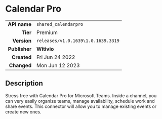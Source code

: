 # Calendar Pro
| | |
|-:|-|
|**API name**|`shared_calendarpro`|
|**Tier**|Premium|
|**Version**|`releases/v1.0.1639\1.0.1639.3319`|
|**Publisher**|**Witivio**|
|**Created**|Fri Jun 24 2022|
|**Changed**|Mon Jun 12 2023|

## Description
Stress free with Calendar Pro for Microsoft Teams. Inside a channel, you can very easily organize teams, manage availability, schedule work and share events. This connector will allow you to manage existing events or create new ones.
